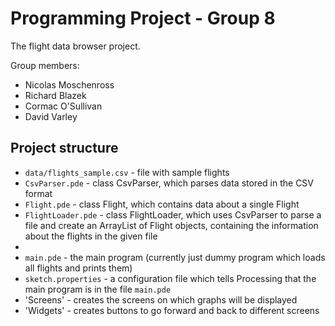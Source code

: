 # Programming Project - Group 8
The flight data browser project.

Group members:
- Nicolas Moschenross
- Richard Blazek
- Cormac O'Sullivan
- David Varley

## Project structure
- `data/flights_sample.csv` - file with sample flights
- `CsvParser.pde` - class CsvParser, which parses data stored in the CSV format
- `Flight.pde` - class Flight, which contains data about a single Flight
- `FlightLoader.pde` - class FlightLoader, which uses CsvParser to parse a file and create an ArrayList of Flight objects, containing the information about the flights in the given file
- 
- `main.pde` - the main program (currently just dummy program which loads all flights and prints them)
- `sketch.properties` - a configuration file which tells Processing that the main program is in the file `main.pde`
- 'Screens' - creates the screens on which graphs will be displayed
-  'Widgets' - creates buttons to go forward and back to different screens
